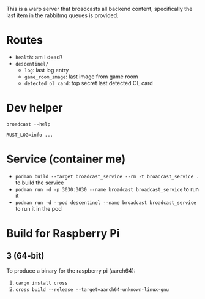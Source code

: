 This is a warp server that broadcasts all backend content, specifically the last item in the rabbitmq queues is provided.

# Routes

- `health`: am I dead?
- `descentinel/`
  - `log`: last log entry
  - `game_room_image`: last image from game room
  - `detected_ol_card`: top secret last detected OL card

# Dev helper

`broadcast --help`

`RUST_LOG=info ...`

# Service (container me)

- `podman build --target broadcast_service --rm -t broadcast_service .` to build the service
- `podman run -d -p 3030:3030 --name broadcast broadcast_service` to run it
- `podman run -d --pod descentinel --name broadcast broadcast_service` to run it in the pod

# Build for Raspberry Pi

## 3 (64-bit)

To produce a binary for the raspberry pi (aarch64):

1. `cargo install cross`
2. `cross build --release --target=aarch64-unknown-linux-gnu`
